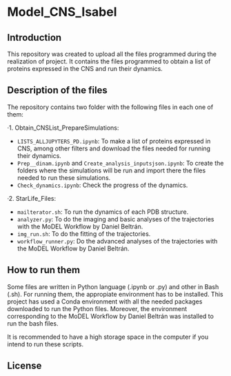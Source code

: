 # Model_CNS_Isabel



## Introduction

This repository was created to upload all the files programmed during the realization of project. It contains the files programmed to obtain a list of proteins expressed in the CNS and run their dynamics. 


## Description of the files 
The repository contains two folder with the following files in each one of them: 

·1. Obtain_CNSList_PrepareSimulations:

- `LISTS_ALLJUPYTERS_PD.ipynb`: To make a list of proteins expressed in CNS, among other filters and download the files needed for running their dynamics. 
- `Prep__dinam.ipynb` and `Create_analysis_inputsjson.ipynb`: To create the folders where the simulations will be run and import there the files needed to run these simulations. 
- `Check_dynamics.ipynb`: Check the progress of the dynamics. 

·2. StarLife_Files:

- `mailterator.sh`: To run the dynamics of each PDB structure. 
- `analyzer.py`: To do the imaging and basic analyses of the trajectories with the MoDEL Workflow by Daniel Beltrán.
- `img_run.sh`: To do the fitting of the trajectories. 
- `workflow_runner.py`: Do the advanced analyses of the trajectories with the MoDEL Workflow by Daniel Beltrán.


## How to run them

Some files are written in Python language (.ipynb or .py) and other in Bash (.sh). For running them, the appropiate environment has to be installed. This project has used a Conda environment with all the needed packages downloaded to run the Python files. Moreover, the environment corresponding to the MoDEL Workflow by Daniel Beltrán was installed to run the bash files. 

It is recommended to have a high storage space in the computer if you intend to run these scripts. 

## License


